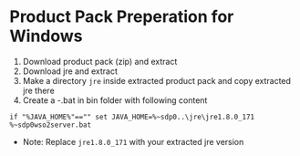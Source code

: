 # Product Pack Preperation for Windows

1) Download product pack (zip) and extract
2) Download jre and extract
3) Make a directory `jre` inside extracted product pack and copy extracted jre there
4) Create a <product name>-<product version>.bat in bin folder with following content

`
if "%JAVA_HOME%"=="" set JAVA_HOME=%~sdp0..\jre\jre1.8.0_171
%~sdp0wso2server.bat
`
* Note: Replace `jre1.8.0_171` with your extracted jre version